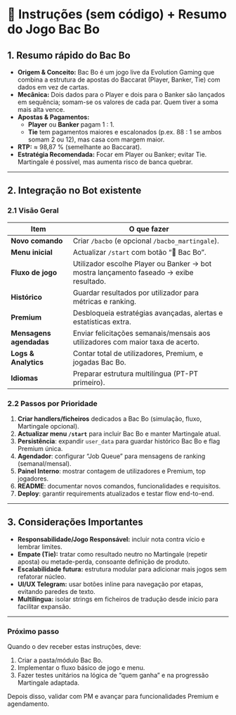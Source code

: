 # 📑 Instruções (sem código) + Resumo do Jogo **Bac Bo**  

## 1. Resumo rápido do Bac Bo
- **Origem & Conceito:** Bac Bo é um jogo live da Evolution Gaming que combina a estrutura de apostas do Baccarat (Player, Banker, Tie) com dados em vez de cartas.  
- **Mecânica:** Dois dados para o Player e dois para o Banker são lançados em sequência; somam-se os valores de cada par. Quem tiver a soma mais alta vence.  
- **Apostas & Pagamentos:**  
  - **Player** ou **Banker** pagam 1 : 1.  
  - **Tie** tem pagamentos maiores e escalonados (p.ex. 88 : 1 se ambos somam 2 ou 12), mas casa com margem maior.  
- **RTP:** ≈ 98,87 % (semelhante ao Baccarat).  
- **Estratégia Recomendada:** Focar em Player ou Banker; evitar Tie. Martingale é possível, mas aumenta risco de banca quebrar.  

---

## 2. Integração no Bot existente

### 2.1 Visão Geral
| Item                    | O que fazer                                                   |
|-------------------------|---------------------------------------------------------------|
| **Novo comando**        | Criar `/bacbo` (e opcional `/bacbo_martingale`).              |
| **Menu inicial**        | Actualizar `/start` com botão “🎲 Bac Bo”.                    |
| **Fluxo de jogo**       | Utilizador escolhe Player ou Banker → bot mostra lançamento faseado → exibe resultado. |
| **Histórico**           | Guardar resultados por utilizador para métricas e ranking.    |
| **Premium**             | Desbloqueia estratégias avançadas, alertas e estatísticas extra. |
| **Mensagens agendadas** | Enviar felicitações semanais/mensais aos utilizadores com maior taxa de acerto. |
| **Logs & Analytics**    | Contar total de utilizadores, Premium, e jogadas Bac Bo.      |
| **Idiomas**             | Preparar estrutura multilíngua (PT-PT primeiro).             |

### 2.2 Passos por Prioridade
1. **Criar handlers/ficheiros** dedicados a Bac Bo (simulação, fluxo, Martingale opcional).  
2. **Actualizar menu `/start`** para incluir Bac Bo e manter Martingale atual.  
3. **Persistência**: expandir `user_data` para guardar histórico Bac Bo e flag Premium única.  
4. **Agendador**: configurar “Job Queue” para mensagens de ranking (semanal/mensal).  
5. **Painel Interno**: mostrar contagem de utilizadores e Premium, top jogadores.  
6. **README**: documentar novos comandos, funcionalidades e requisitos.  
7. **Deploy**: garantir requirements atualizados e testar flow end-to-end.

---

## 3. Considerações Importantes
- **Responsabilidade/Jogo Responsável:** incluir nota contra vício e lembrar limites.  
- **Empate (Tie):** tratar como resultado neutro no Martingale (repetir aposta) ou metade-perda, consoante definição de produto.  
- **Escalabilidade futura:** estrutura modular para adicionar mais jogos sem refatorar núcleo.  
- **UI/UX Telegram:** usar botões inline para navegação por etapas, evitando paredes de texto.  
- **Multilíngua:** isolar strings em ficheiros de tradução desde início para facilitar expansão.

---

### Próximo passo
Quando o dev receber estas instruções, deve:
1. Criar a pasta/módulo Bac Bo.  
2. Implementar o fluxo básico de jogo e menu.  
3. Fazer testes unitários na lógica de “quem ganha” e na progressão Martingale adaptada.  

Depois disso, validar com PM e avançar para funcionalidades Premium e agendamento.

